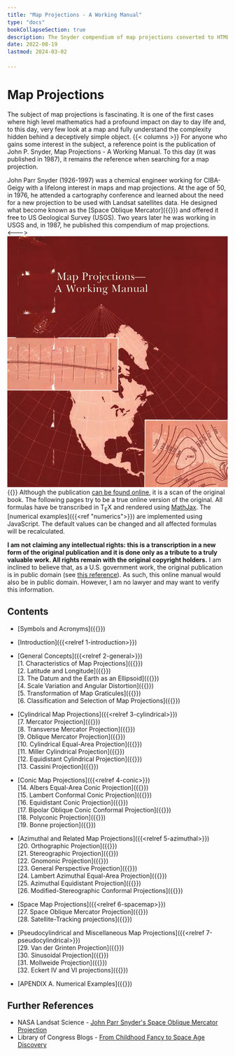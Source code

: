 ```yaml
---
title: "Map Projections - A Working Manual"
type: "docs"
bookCollapseSection: true
description: The Snyder compendium of map projections converted to HTML and JavaScript
date: 2022-08-19
lastmod: 2024-03-02

---
```


# Map Projections
The subject of map projections is fascinating. It is one of the first cases where high level mathematics had a profound impact on day to day life and, to this day, very few look at a map and fully understand the complexity hidden behind a deceptively simple object.
{{< columns >}}
For anyone who gains some interest in the subject, a reference point is the publication of John P. Snyder, Map Projections - A Working Manual. To this day (it was published in 1987), it remains _the_ reference when searching for a map projection.

John Parr Snyder (1926-1997) was a chemical engineer working for CIBA-Geigy with a lifelong interest in maps and map projections. At the age of 50, in 1976, he attended a cartography conference and learned about the need for a new projection to be used with Landsat satellites data. He designed what become known as the [Space Oblique Mercator]({{<relref sect_27>}}) and offered it free to US Geological Survey (USGS). Two years later he was working in USGS and, in 1987, he published this compendium of map projections.   
<--->
![cover](cover.jpg)
{{</columns>}}
Although the publication [can be found online](https://pubs.er.usgs.gov/publication/pp1395), it is a scan of the original book. The following pages try to be a true online version of the original. All formulas have be transcribed in T<sub>E</sub>X and rendered using [MathJax](https://www.mathjax.org/). The [numerical examples]({{<ref "numerics">}}) are implemented using JavaScript. The default values can be changed and all affected formulas will be recalculated. 

**I am not claiming any intellectual rights: this is a transcription in a new form of the original publication and it is done only as a tribute to a truly valuable work. All rights remain with the original copyright holders.** I am inclined to believe that, as a U.S. government work, the original publication is in public domain (see [this reference](https://www.copyrightlaws.com/copyright-laws-in-u-s-government-works/)). As such, this online manual would also be in public domain. However, I am no lawyer and may want to verify this information.

## Contents
- [Symbols and Acronyms]({{<relref symbols>}})
- [Introduction]({{<relref 1-introduction>}})  
- [General Concepts]({{<relref 2-general>}})  
  [1. Characteristics of Map Projections]({{<relref sect_1>}})  
  [2. Latitude and Longitude]({{<relref sect_2>}})  
  [3. The Datum and the Earth as an Ellipsoid]({{<relref sect_3>}})  
  [4. Scale Variation and Angular Distortion]({{<relref sect_4>}})  
  [5. Transformation of Map Graticules]({{<relref sect_5>}})  
  [6. Classification and Selection of Map Projections]({{<relref sect_6>}})  
   
- [Cylindrical Map Projections]({{<relref 3-cylindrical>}})  
  [7. Mercator Projection]({{<relref sect_7>}})  
  [8. Transverse Mercator Projection]({{<relref sect_8>}})  
  [9. Oblique Mercator Projection]({{<relref sect_9>}})  
  [10. Cylindrical Equal-Area Projection]({{<relref sect_10>}})  
  [11. Miller Cylindrical Projection]({{<relref sect_11>}})  
  [12. Equidistant Cylindrical Projection]({{<relref sect_12>}})  
  [13. Cassini Projection]({{<relref sect_13>}})  
   
- [Conic Map Projections]({{<relref 4-conic>}})  
  [14. Albers Equal-Area Conic Projection]({{<relref sect_14>}})  
  [15. Lambert Conformal Conic Projection]({{<relref sect_15>}})  
  [16. Equidistant Conic Projection]({{<relref sect_16>}})  
  [17. Bipolar Oblique Conic Conformal Projection]({{<relref sect_17>}})  
  [18. Polyconic Projection]({{<relref sect_18>}})  
  [19. Bonne projection]({{<relref sect_19>}})  

- [Azimuthal and Related Map Projections]({{<relref 5-azimuthal>}})  
  [20. Orthographic Projection]({{<relref sect_20>}})  
  [21. Stereographic Projection]({{<relref sect_21>}})  
  [22. Gnomonic Projection]({{<relref sect_22>}})  
  [23. General Perspective Projection]({{<relref sect_23>}})  
  [24. Lambert Azimuthal Equal-Area Projection]({{<relref sect_24>}})  
  [25. Azimuthal Equidistant Projection]({{<relref sect_25>}})  
  [26. Modified-Stereographic Conformal Projections]({{<relref sect_26>}})  

- [Space Map Projections]({{<relref 6-spacemap>}})  
  [27. Space Oblique Mercator Projection]({{<relref sect_27>}})  
  [28. Satellite-Tracking projections]({{<relref sect_28>}})  

- [Pseudocylindrical and Miscellaneous Map Projections]({{<relref 7-pseudocylindrical>}})  
  [29. Van der Grinten Projection]({{<relref sect_29>}})  
  [30. Sinusoidal Projection]({{<relref sect_30>}})  
  [31. Mollweide Projection]({{<relref sect_31>}})  
  [32. Eckert IV and VI projections]({{<relref sect_32>}})  

- [APENDIX A. Numerical Examples]({{<ref numerics>}})

## Further References
- NASA Landsat Science - [John Parr Snyder's Space Oblique Mercator Projection](https://landsat.gsfc.nasa.gov/article/john-parr-synders-space-oblique-mercator-projection/)
- Library of Congress Blogs - [From Childhood Fancy to Space Age Discovery](https://blogs.loc.gov/maps/2023/08/from-childhood-fancy-to-space-age-discovery/)
